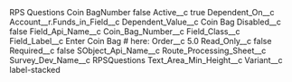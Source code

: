 <?xml version="1.0" encoding="UTF-8"?>
<CustomMetadata xmlns="http://soap.sforce.com/2006/04/metadata" xmlns:xsi="http://www.w3.org/2001/XMLSchema-instance" xmlns:xsd="http://www.w3.org/2001/XMLSchema">
    <label>RPS Questions Coin BagNumber</label>
    <protected>false</protected>
    <values>
        <field>Active__c</field>
        <value xsi:type="xsd:boolean">true</value>
    </values>
    <values>
        <field>Dependent_On__c</field>
        <value xsi:type="xsd:string">Account__r.Funds_in_Field__c</value>
    </values>
    <values>
        <field>Dependent_Value__c</field>
        <value xsi:type="xsd:string">Coin Bag</value>
    </values>
    <values>
        <field>Disabled__c</field>
        <value xsi:type="xsd:boolean">false</value>
    </values>
    <values>
        <field>Field_Api_Name__c</field>
        <value xsi:type="xsd:string">Coin_Bag_Number__c</value>
    </values>
    <values>
        <field>Field_Class__c</field>
        <value xsi:nil="true"/>
    </values>
    <values>
        <field>Field_Label__c</field>
        <value xsi:type="xsd:string">Enter Coin Bag # here:</value>
    </values>
    <values>
        <field>Order__c</field>
        <value xsi:type="xsd:double">5.0</value>
    </values>
    <values>
        <field>Read_Only__c</field>
        <value xsi:type="xsd:boolean">false</value>
    </values>
    <values>
        <field>Required__c</field>
        <value xsi:type="xsd:boolean">false</value>
    </values>
    <values>
        <field>SObject_Api_Name__c</field>
        <value xsi:type="xsd:string">Route_Processing_Sheet__c</value>
    </values>
    <values>
        <field>Survey_Dev_Name__c</field>
        <value xsi:type="xsd:string">RPSQuestions</value>
    </values>
    <values>
        <field>Text_Area_Min_Height__c</field>
        <value xsi:nil="true"/>
    </values>
    <values>
        <field>Variant__c</field>
        <value xsi:type="xsd:string">label-stacked</value>
    </values>
</CustomMetadata>
